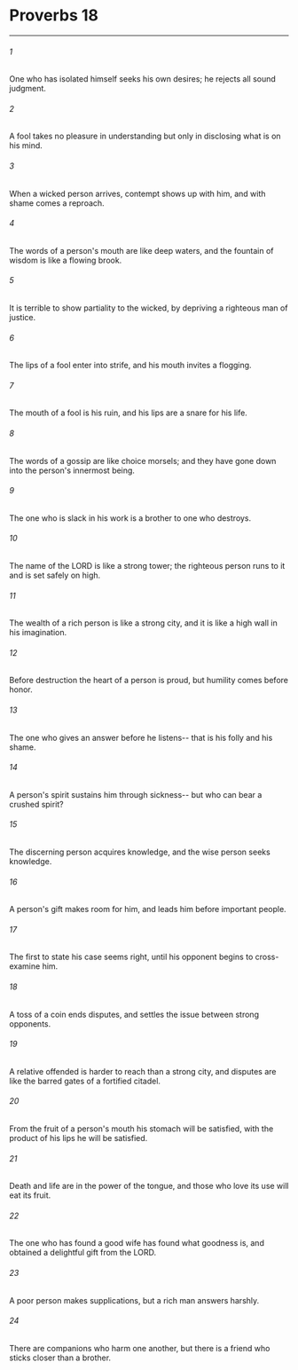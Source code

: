 # Proverbs 18
***



###### 1 
One who has isolated himself seeks his own desires; he rejects all sound judgment. 

###### 2 
A fool takes no pleasure in understanding but only in disclosing what is on his mind. 

###### 3 
When a wicked person arrives, contempt shows up with him, and with shame comes a reproach. 

###### 4 
The words of a person's mouth are like deep waters, and the fountain of wisdom is like a flowing brook. 

###### 5 
It is terrible to show partiality to the wicked, by depriving a righteous man of justice. 

###### 6 
The lips of a fool enter into strife, and his mouth invites a flogging. 

###### 7 
The mouth of a fool is his ruin, and his lips are a snare for his life. 

###### 8 
The words of a gossip are like choice morsels; and they have gone down into the person's innermost being. 

###### 9 
The one who is slack in his work is a brother to one who destroys. 

###### 10 
The name of the LORD is like a strong tower; the righteous person runs to it and is set safely on high. 

###### 11 
The wealth of a rich person is like a strong city, and it is like a high wall in his imagination. 

###### 12 
Before destruction the heart of a person is proud, but humility comes before honor. 

###### 13 
The one who gives an answer before he listens-- that is his folly and his shame. 

###### 14 
A person's spirit sustains him through sickness-- but who can bear a crushed spirit? 

###### 15 
The discerning person acquires knowledge, and the wise person seeks knowledge. 

###### 16 
A person's gift makes room for him, and leads him before important people. 

###### 17 
The first to state his case seems right, until his opponent begins to cross-examine him. 

###### 18 
A toss of a coin ends disputes, and settles the issue between strong opponents. 

###### 19 
A relative offended is harder to reach than a strong city, and disputes are like the barred gates of a fortified citadel. 

###### 20 
From the fruit of a person's mouth his stomach will be satisfied, with the product of his lips he will be satisfied. 

###### 21 
Death and life are in the power of the tongue, and those who love its use will eat its fruit. 

###### 22 
The one who has found a good wife has found what goodness is, and obtained a delightful gift from the LORD. 

###### 23 
A poor person makes supplications, but a rich man answers harshly. 

###### 24 
There are companions who harm one another, but there is a friend who sticks closer than a brother.
